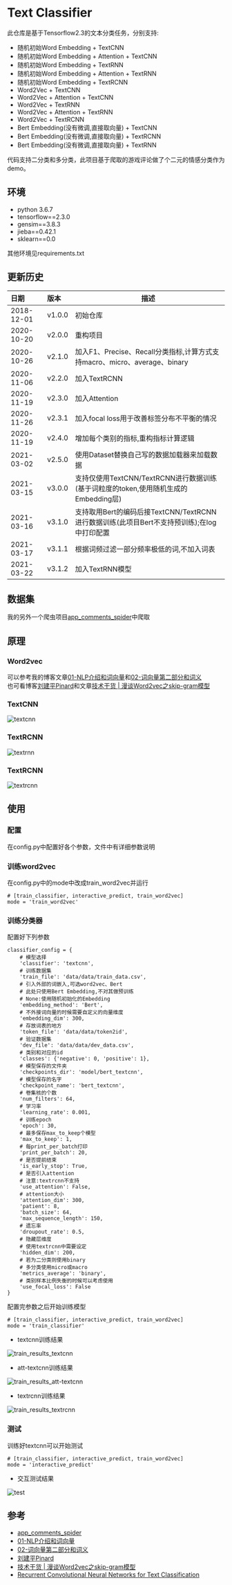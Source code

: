 # Text Classifier
此仓库是基于Tensorflow2.3的文本分类任务，分别支持:  

* 随机初始Word Embedding + TextCNN  
* 随机初始Word Embedding + Attention + TextCNN  
* 随机初始Word Embedding + TextRNN  
* 随机初始Word Embedding + Attention + TextRNN   
* 随机初始Word Embedding + TextRCNN   
* Word2Vec + TextCNN   
* Word2Vec + Attention + TextCNN  
* Word2Vec + TextRNN  
* Word2Vec + Attention + TextRNN  
* Word2Vec + TextRCNN  
* Bert Embedding(没有微调,直接取向量) + TextCNN    
* Bert Embedding(没有微调,直接取向量) + TextRCNN    
* Bert Embedding(没有微调,直接取向量) + TextRNN    

代码支持二分类和多分类，此项目基于爬取的游戏评论做了个二元的情感分类作为demo。  

## 环境
* python 3.6.7
* tensorflow==2.3.0
* gensim==3.8.3
* jieba==0.42.1
* sklearn==0.0  

其他环境见requirements.txt

## 更新历史
日期|版本|描述
:---|:---|---
2018-12-01|v1.0.0|初始仓库
2020-10-20|v2.0.0|重构项目
2020-10-26|v2.1.0|加入F1、Precise、Recall分类指标,计算方式支持macro、micro、average、binary
2020-11-06|v2.2.0|加入TextRCNN
2020-11-19|v2.3.0|加入Attention
2020-11-26|v2.3.1|加入focal loss用于改善标签分布不平衡的情况
2020-11-19|v2.4.0|增加每个类别的指标,重构指标计算逻辑
2021-03-02|v2.5.0|使用Dataset替换自己写的数据加载器来加载数据
2021-03-15|v3.0.0|支持仅使用TextCNN/TextRCNN进行数据训练(基于词粒度的token,使用随机生成的Embedding层)
2021-03-16|v3.1.0|支持取用Bert的编码后接TextCNN/TextRCNN进行数据训练(此项目Bert不支持预训练);在log中打印配置
2021-03-17|v3.1.1|根据词频过滤一部分频率极低的词,不加入词表
2021-03-22|v3.1.2|加入TextRNN模型

## 数据集
我的另外一个爬虫项目[app_comments_spider](https://github.com/StanleyLsx/app_comments_spider)中爬取

## 原理
### Word2vec
可以参考我的博客文章[01-NLP介绍和词向量](https://lishouxian.cn/2020/04/06/NLP%E4%BB%8B%E7%BB%8D%E5%92%8C%E8%AF%8D%E5%90%91%E9%87%8F/#WordNet)和[02-词向量第二部分和词义](https://lishouxian.cn/2020/04/13/%E8%AF%8D%E5%90%91%E9%87%8F%E7%AC%AC%E4%BA%8C%E9%83%A8%E5%88%86%E5%92%8C%E8%AF%8D%E4%B9%89/)    
也可看博客[刘建平Pinard](https://www.cnblogs.com/pinard/p/7160330.html)和文章[技术干货 | 漫谈Word2vec之skip-gram模型](https://mp.weixin.qq.com/s/reT4lAjwo4fHV4ctR9zbxQ?)

### TextCNN
![textcnn](https://img-blog.csdnimg.cn/20201021000109653.png)

### TextRCNN
![textrnn](https://img-blog.csdnimg.cn/20210322154656886.png)

### TextRCNN
![textrcnn](https://img-blog.csdnimg.cn/20201107140825534.png)


## 使用
### 配置
在config.py中配置好各个参数，文件中有详细参数说明

### 训练word2vec
在config.py中的mode中改成train_word2vec并运行
```
# [train_classifier, interactive_predict, train_word2vec]
mode = 'train_word2vec'
```

### 训练分类器
配置好下列参数  
```
classifier_config = {
    # 模型选择
    'classifier': 'textcnn',
    # 训练数据集
    'train_file': 'data/data/train_data.csv',
    # 引入外部的词嵌入,可选word2vec、Bert
    # 此处只使用Bert Embedding,不对其做预训练
    # None:使用随机初始化的Embedding
    'embedding_method': 'Bert',
    # 不外接词向量的时候需要自定义的向量维度
    'embedding_dim': 300,
    # 存放词表的地方
    'token_file': 'data/data/token2id',
    # 验证数据集
    'dev_file': 'data/data/dev_data.csv',
    # 类别和对应的id
    'classes': {'negative': 0, 'positive': 1},
    # 模型保存的文件夹
    'checkpoints_dir': 'model/bert_textcnn',
    # 模型保存的名字
    'checkpoint_name': 'bert_textcnn',
    # 卷集核的个数
    'num_filters': 64,
    # 学习率
    'learning_rate': 0.001,
    # 训练epoch
    'epoch': 30,
    # 最多保存max_to_keep个模型
    'max_to_keep': 1,
    # 每print_per_batch打印
    'print_per_batch': 20,
    # 是否提前结束
    'is_early_stop': True,
    # 是否引入attention
    # 注意:textrcnn不支持
    'use_attention': False,
    # attention大小
    'attention_dim': 300,
    'patient': 8,
    'batch_size': 64,
    'max_sequence_length': 150,
    # 遗忘率
    'droupout_rate': 0.5,
    # 隐藏层维度
    # 使用textrcnn中需要设定
    'hidden_dim': 200,
    # 若为二分类则使用binary
    # 多分类使用micro或macro
    'metrics_average': 'binary',
    # 类别样本比例失衡的时候可以考虑使用
    'use_focal_loss': False
}
```
配置完参数之后开始训练模型  
```
# [train_classifier, interactive_predict, train_word2vec]
mode = 'train_classifier'
```
* textcnn训练结果  

![train_results_textcnn](https://img-blog.csdnimg.cn/2020110713592572.png)

* att-textcnn训练结果  

![train_results_att-textcnn](https://img-blog.csdnimg.cn/20201119115846656.png)

* textrcnn训练结果  

![train_results_textrcnn](https://img-blog.csdnimg.cn/20201107140248442.png)

### 测试
训练好textcnn可以开始测试
```
# [train_classifier, interactive_predict, train_word2vec]
mode = 'interactive_predict'
```
* 交互测试结果  

![test](https://img-blog.csdnimg.cn/20201021000109568.png)

## 参考
* [app_comments_spider](https://github.com/StanleyLsx/app_comments_spider)
* [01-NLP介绍和词向量](https://lishouxian.cn/2020/04/06/NLP%E4%BB%8B%E7%BB%8D%E5%92%8C%E8%AF%8D%E5%90%91%E9%87%8F/#WordNet)
* [02-词向量第二部分和词义](https://lishouxian.cn/2020/04/13/%E8%AF%8D%E5%90%91%E9%87%8F%E7%AC%AC%E4%BA%8C%E9%83%A8%E5%88%86%E5%92%8C%E8%AF%8D%E4%B9%89/) 
* [刘建平Pinard](https://www.cnblogs.com/pinard/p/7160330.html)
* [技术干货 | 漫谈Word2vec之skip-gram模型](https://mp.weixin.qq.com/s/reT4lAjwo4fHV4ctR9zbxQ?)
* [Recurrent Convolutional Neural Networks for Text Classification](http://zhengyima.com/my/pdfs/Textrcnn.pdf)

